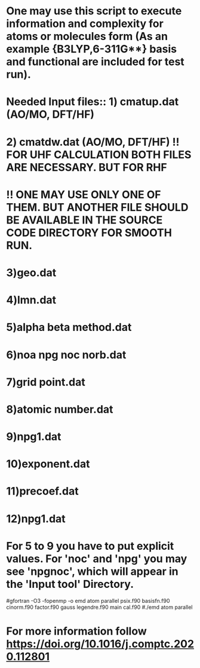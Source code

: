 
#  One may use this script to execute information and complexity for atoms or molecules form  (As an example {B3LYP,6-311G**} basis and functional are included for test run). 
# Needed Input files:: 1) cmatup.dat (AO/MO, DFT/HF) 
#                       2) cmatdw.dat (AO/MO, DFT/HF)               !! FOR UHF CALCULATION BOTH FILES ARE NECESSARY. BUT FOR RHF  
#                                                                   !! ONE MAY USE ONLY ONE OF THEM. BUT ANOTHER FILE SHOULD BE AVAILABLE IN THE SOURCE CODE DIRECTORY FOR SMOOTH RUN.  
#
#                       3)geo.dat
#                       4)lmn.dat
#                       5)alpha beta method.dat
#                       6)noa npg noc norb.dat
#                       7)grid point.dat
#                       8)atomic number.dat
#                       9)npg1.dat
#                      10)exponent.dat
#                      11)precoef.dat
#                      12)npg1.dat                      

# For 5 to 9 you have to put explicit values. For 'noc' and 'npg' you may see 'npgnoc', which will appear in the 'Input tool' Directory.   



 
#gfortran -O3 -fopenmp -o emd atom parallel psix.f90 basisfn.f90 cinorm.f90 factor.f90 gauss legendre.f90 main cal.f90 
#./emd atom parallel

# For more information follow https://doi.org/10.1016/j.comptc.2020.112801
 




























 





